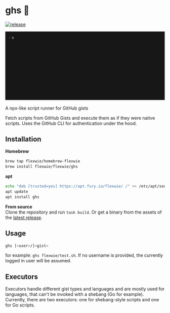 # ghs 📜

[![release](https://github.com/flexwie/ghs/actions/workflows/release.yml/badge.svg)](https://github.com/flexwie/ghs/actions/workflows/release.yml)

![gif](./assets/demo.gif)

A npx-like script runner for GitHub gists

Fetch scripts from GitHub Gists and execute them as if they were native scripts. Uses the GitHub CLI for authentication under the hood.

## Installation

**Homebrew**

```sh
brew tap flexwie/homebrew-flexwie
brew install flexwie/flexwie/ghs
```

**apt**

```sh
echo "deb [trusted=yes] https://apt.fury.io/flexwie/ /" >> /etc/apt/sources.list.d/fury.list
apt update
apt install ghs
```

**From source**  
Clone the repository and run `task build`. Or get a binary from the assets of the [latest release](https://github.com/flexwie/ghs/releases/latest).

## Usage

```sh
ghs [<user>/]<gist>
```

for example: `ghs flexwie/test.sh`. If no username is provided, the currently logged in user will be assumed.

## Executors

Executors handle different gist types and languages and are mostly used for languages, that can't be invoked with a shebang (Go for example). Currently, there are two executors: one for shebang-style scripts and one for Go scripts.
